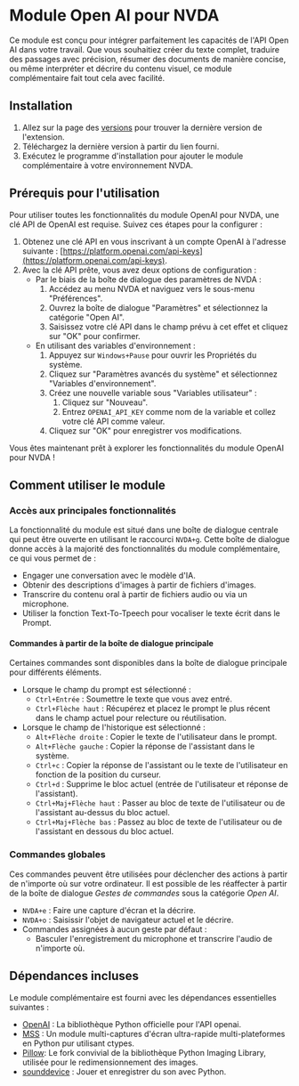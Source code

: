 # Module Open AI pour NVDA

Ce module est conçu pour intégrer parfaitement les capacités de l'API Open AI dans votre travail. Que vous souhaitiez créer du texte complet, traduire des passages avec précision, résumer des documents de manière concise, ou même interpréter et décrire du contenu visuel, ce module complémentaire fait tout cela avec facilité.

## Installation

1. Allez sur la page des [versions](https://github.com/aaclause/nvda-OpenAI/releases) pour trouver la dernière version de l'extension.
2. Téléchargez la dernière version à partir du lien fourni.
3. Exécutez le programme d'installation pour ajouter le module complémentaire à votre environnement NVDA.

## Prérequis pour l'utilisation

Pour utiliser toutes les fonctionnalités du module OpenAI pour NVDA, une clé API de OpenAI est requise. Suivez ces étapes pour la configurer :

1. Obtenez une clé API en vous inscrivant à un compte OpenAI à l'adresse suivante : [https://platform.openai.com/api-keys](https://platform.openai.com/api-keys).
2. Avec la clé API prête, vous avez deux options de configuration :
   - Par le biais de la boîte de dialogue des paramètres de NVDA :
     1. Accédez au menu NVDA et naviguez vers le sous-menu "Préférences".
     2. Ouvrez la boîte de dialogue "Paramètres" et sélectionnez la catégorie "Open AI".
     3. Saisissez votre clé API dans le champ prévu à cet effet et cliquez sur "OK" pour confirmer.
   - En utilisant des variables d'environnement :
     1. Appuyez sur `Windows+Pause` pour ouvrir les Propriétés du système.
     2. Cliquez sur "Paramètres avancés du système" et sélectionnez "Variables d'environnement".
     3. Créez une nouvelle variable sous "Variables utilisateur" :
         1. Cliquez sur "Nouveau".
         2. Entrez `OPENAI_API_KEY` comme nom de la variable et collez votre clé API comme valeur.
     4. Cliquez sur "OK" pour enregistrer vos modifications.

Vous êtes maintenant prêt à explorer les fonctionnalités du module OpenAI pour NVDA !

## Comment utiliser le module

### Accès aux principales fonctionnalités

La fonctionnalité du module est situé dans une boîte de dialogue centrale qui peut être ouverte en utilisant le raccourci `NVDA+g`. Cette boîte de dialogue donne accès à la majorité des fonctionnalités du module complémentaire, ce qui vous permet de :

- Engager une conversation avec le modèle d'IA.
- Obtenir des descriptions d'images à partir de fichiers d'images.
- Transcrire du contenu oral à partir de fichiers audio ou via un microphone.
- Utiliser la fonction Text-To-Tpeech pour vocaliser le texte écrit dans le Prompt.

#### Commandes à partir de la boîte de dialogue principale

Certaines commandes sont disponibles dans la boîte de dialogue principale pour différents éléments.

- Lorsque le champ du prompt est sélectionné :
	- `Ctrl+Entrée` : Soumettre le texte que vous avez entré.
	- `Ctrl+Flèche haut` : Récupérez et placez le prompt le plus récent dans le champ actuel pour relecture ou réutilisation.
- Lorsque le champ de l'historique est sélectionné :
  - `Alt+Flèche droite` : Copier le texte de l'utilisateur dans le prompt.
  - `Alt+Flèche gauche` : Copier la réponse de l'assistant dans le système.
  - `Ctrl+c` : Copier la réponse de l'assistant ou le texte de l'utilisateur en fonction de la position du curseur.
  - `Ctrl+d` : Supprime le bloc actuel (entrée de l'utilisateur et réponse de l'assistant).
  - `Ctrl+Maj+Flèche haut` : Passer au bloc de texte de l'utilisateur ou de l'assistant au-dessus du bloc actuel.
  - `Ctrl+Maj+Flèche bas` : Passez au bloc de texte de l'utilisateur ou de l'assistant en dessous du bloc actuel.

### Commandes globales

Ces commandes peuvent être utilisées pour déclencher des actions à partir de n'importe où sur votre ordinateur. Il est possible de les réaffecter à partir de la boîte de dialogue *Gestes de commandes* sous la catégorie *Open AI*.

- `NVDA+e` : Faire une capture d'écran et la décrire.
- `NVDA+o` : Saisissir l'objet de navigateur actuel et le décrire.
- Commandes assignées à aucun geste par défaut :
  - Basculer l'enregistrement du microphone et transcrire l'audio de n'importe où.

## Dépendances incluses

Le module complémentaire est fourni avec les dépendances essentielles suivantes :

- [OpenAI](https://pypi.org/project/openai/) : La bibliothèque Python officielle pour l'API openai.
- [MSS](https://pypi.org/project/mss/) : Un module multi-captures d'écran ultra-rapide multi-plateformes en Python pur utilisant ctypes.
- [Pillow](https://pypi.org/project/Pillow/): Le fork convivial de la bibliothèque Python Imaging Library, utilisée pour le redimensionnement des images.
- [sounddevice](https://pypi.org/project/sounddevice/) : Jouer et enregistrer du son avec Python.
